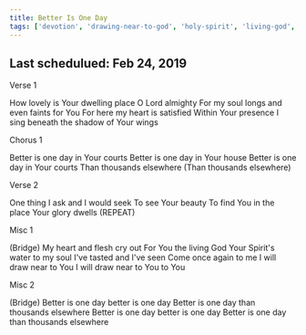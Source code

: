 ```yaml
---
title: Better Is One Day
tags: ['devotion', 'drawing-near-to-god', 'holy-spirit', 'living-god', 'presence', 'satisfaction-in-christ', 'the-church', 'trust', 'worship']
---
```


## Last schedulued: Feb 24, 2019          

Verse 1

How lovely is Your dwelling place
O Lord almighty
For my soul longs and even faints for You
For here my heart is satisfied
Within Your presence
I sing beneath the shadow of Your wings

Chorus 1

Better is one day in Your courts
Better is one day in Your house
Better is one day in Your courts
Than thousands elsewhere
(Than thousands elsewhere)

Verse 2

One thing I ask and I would seek
To see Your beauty
To find You in the place
Your glory dwells
(REPEAT)

Misc 1

(Bridge)
My heart and flesh cry out
For You the living God
Your Spirit's water to my soul
I've tasted and I've seen
Come once again to me
I will draw near to You
I will draw near to You to You

Misc 2

(Bridge)
Better is one day better is one day
Better is one day than thousands elsewhere
Better is one day better is one day
Better is one day than thousands elsewhere
